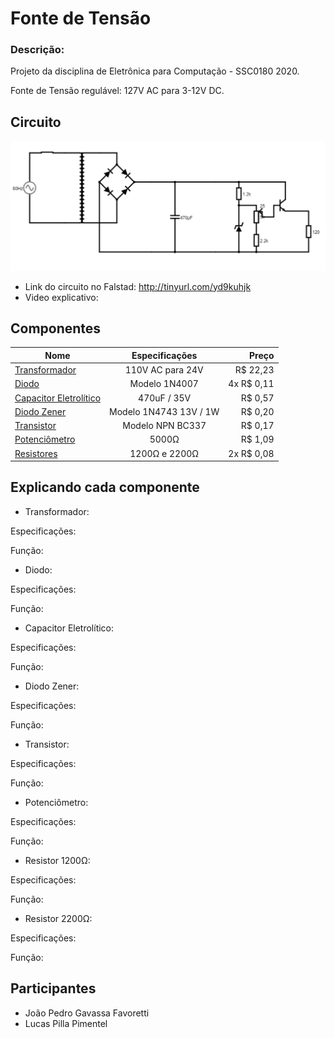 # Fonte de Tensão


### Descrição: 
Projeto da disciplina de Eletrônica para Computação - SSC0180 2020.

Fonte de Tensão regulável: 127V AC para 3-12V DC. 



## Circuito

![](diagrama.png)

- Link do circuito no Falstad: http://tinyurl.com/yd9kuhjk
- Video explicativo: 



## Componentes

| Nome | Especificações | Preço |
|---|:---:|---:|
| [Transformador](https://www.baudaeletronica.com.br/transformador-trafo-12v-12v-500ma-110-220vac.html) | 110V AC para 24V | R$ 22,23 |
| [Diodo](https://www.baudaeletronica.com.br/transistor-npn-bc337.html) | Modelo 1N4007 | 4x R$ 0,11 |
| [Capacitor Eletrolítico](https://www.baudaeletronica.com.br/capacitor-eletrolitico-470uf-35v.html) | 470uF / 35V | R$ 0,57 |
| [Diodo Zener](https://www.baudaeletronica.com.br/diodo-zener-1n4743-13v-1w.html) | Modelo 1N4743 13V / 1W | R$ 0,20 |
| [Transistor](https://www.baudaeletronica.com.br/transistor-npn-bc337.html) | Modelo NPN BC337 | R$ 0,17 |
| [Potenciômetro](https://www.baudaeletronica.com.br/potenciometro-linear-de-5k-5000.html) | 5000Ω | R$ 1,09 |
| [Resistores](https://www.baudaeletronica.com.br/resistor-1k2-5-1-4w.html) | 1200Ω e 2200Ω | 2x R$ 0,08 |



## Explicando cada componente

- Transformador:

Especificações:

Função:

- Diodo:

Especificações:

Função:

- Capacitor Eletrolítico:

Especificações:

Função:

- Diodo Zener:

Especificações:

Função:

- Transistor:

Especificações:

Função:

- Potenciômetro:

Especificações:

Função:

- Resistor 1200Ω:

Especificações:

Função:

- Resistor 2200Ω:

Especificações:

Função:



## Participantes
- João Pedro Gavassa Favoretti
- Lucas Pilla Pimentel
